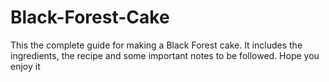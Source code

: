 
# Black-Forest-Cake
This the complete guide for making a Black Forest cake.
It includes the ingredients, the recipe and some important notes to be followed.
Hope you enjoy it

